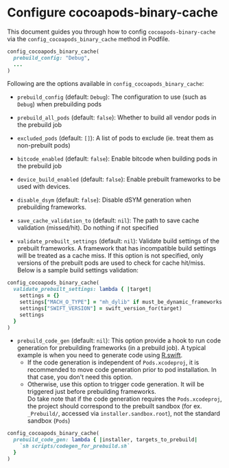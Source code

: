 # Configure cocoapods-binary-cache

This document guides you through how to config `cocoapods-binary-cache` via the `config_cocoapods_binary_cache` method in Podfile.

```rb
config_cocoapods_binary_cache(
  prebuild_config: "Debug",
  ...
)
```

Following are the options available in `config_cocoapods_binary_cache`:

- `prebuild_config` (default: `Debug`): The configuration to use (such as `Debug`) when prebuilding pods

- `prebuild_all_pods` (default: `false`): Whether to build all vendor pods in the prebuild job

- `excluded_pods` (default: `[]`): A list of pods to exclude (ie. treat them as non-prebuilt pods)

- `bitcode_enabled` (default: `false`): Enable bitcode when building pods in the prebuild job

- `device_build_enabled` (default: `false`): Enable prebuilt frameworks to be used with devices.

- `disable_dsym` (default: `false`): Disable dSYM generation when prebuilding frameworks.

- `save_cache_validation_to` (default: `nil`): The path to save cache validation (missed/hit). Do nothing if not specified

- `validate_prebuilt_settings` (default: `nil`): Validate build settings of the prebuilt frameworks. A framework that has incompatible build settings will be treated as a cache miss. If this option is not specified, only versions of the prebuilt pods are used to check for cache hit/miss. Below is a sample build settings validation:
```rb
config_cocoapods_binary_cache(
  validate_prebuilt_settings: lambda { |target|
    settings = {}
    settings["MACH_O_TYPE"] = "mh_dylib" if must_be_dynamic_frameworks.include?(target)
    settings["SWIFT_VERSION"] = swift_version_for(target)
    settings
  }
)
```

- `prebuild_code_gen` (default: `nil`): This option provide a hook to run code generation for prebuilding frameworks (in a prebuild job). A typical example is when you need to generate code using [R.swift](https://github.com/mac-cain13/R.swift).
  - If the code generation is independent of `Pods.xcodeproj`, it is recommended to move code generation prior to pod installation. In that case, you don't need this option.
  - Otherwise, use this option to trigger code generation. It will be triggered just before prebuilding frameworks.\
  Do take note that if the code generation requires the `Pods.xcodeproj`, the project should correspond to the prebuilt sandbox (for ex. `_Prebuild/`, accessed via `installer.sandbox.root`), not the standard sandbox (`Pods`)
```rb
config_cocoapods_binary_cache(
  prebuild_code_gen: lambda { |installer, targets_to_prebuild|
    `sh scripts/codegen_for_prebuild.sh`
  }
)
```
